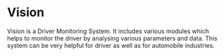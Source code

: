 # Vision
Vision is a Driver Monitoring System. It includes various modules which helps to monitor the driver by analysing various parameters and data. This system can be very helpful for driver as well as for automobile industries.
